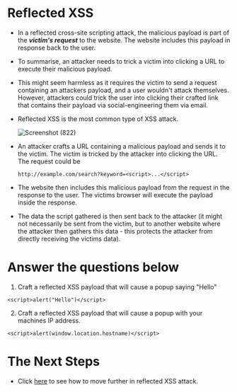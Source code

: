 # Reflected XSS

- In a reflected cross-site scripting attack, the malicious payload is part of the ***victim's request*** to the website. The website includes this payload in response back to the user. 
- To summarise, an attacker needs to trick a victim into clicking a URL to execute their malicious payload.

- This might seem harmless as it requires the victim to send a request containing an attackers payload, and a user wouldn't attack themselves. However, attackers could trick the user into clicking their crafted link that contains their payload via social-engineering them via email.

- Reflected XSS is the most common type of XSS attack.

  ![Screenshot (822)](https://user-images.githubusercontent.com/63872951/183872557-a87409ba-b39f-48b6-b607-6c3f9b304099.png)

- An attacker crafts a URL containing a malicious payload and sends it to the victim. The victim is tricked by the attacker into clicking the URL. The request could be 
  
  `http://example.com/search?keyword=<script>...</script>` 
  
- The website then includes this malicious payload from the request in the response to the user. The victims browser will execute the payload inside the response. 
- The data the script gathered is then sent back to the attacker (it might not necessarily be sent from the victim, but to another website where the attacker then gathers this data - this protects the attacker from directly receiving the victims data).


# Answer the questions below

1. Craft a reflected XSS payload that will cause a popup saying "Hello"
```
<script>alert("Hello")</script>
```
2. Craft a reflected XSS payload that will cause a popup with your machines IP address.
```
<script>alert(window.location.hostname)</script>
```

# The Next Steps

- Click [here](https://github.com/ShubhamJagtap2000/Cross-site-Scripting/tree/main/05%20-%20Reflected%20XSS/Reflected%20XSS%20Approach) to see how to move further in reflected XSS attack.
